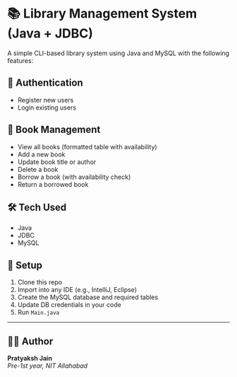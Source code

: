# 📚 Library Management System (Java + JDBC)

A simple CLI-based library system using Java and MySQL with the following features:

## 🔑 Authentication
- Register new users
- Login existing users

## 📘 Book Management
- View all books (formatted table with availability)
- Add a new book
- Update book title or author
- Delete a book
- Borrow a book (with availability check)
- Return a borrowed book

## 🛠 Tech Used
- Java
- JDBC
- MySQL

## 🚀 Setup
1. Clone this repo
2. Import into any IDE (e.g., IntelliJ, Eclipse)
3. Create the MySQL database and required tables
4. Update DB credentials in your code
5. Run `Main.java`

---

## 👨‍💻 Author

**Pratyaksh Jain**  
_Pre-1st year, NIT Allahabad_
